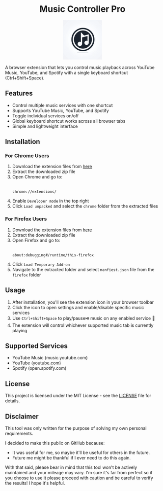    <h1 align="center">Music Controller Pro</h1>

<p align="center">
  <img src="icon.png" width="128" height="128" alt="Music Controller Pro Icon">
</p>

A browser extension that lets you control music playback across YouTube Music, YouTube, and Spotify with a single keyboard shortcut (Ctrl+Shift+Space).

## Features

- Control multiple music services with one shortcut
- Supports YouTube Music, YouTube, and Spotify
- Toggle individual services on/off
- Global keyboard shortcut works across all browser tabs
- Simple and lightweight interface

## Installation

### For Chrome Users
1. Download the extension files from [here](https://github.com/Underemployed/music-controller-extension/archive/refs/heads/main.zip)
2. Extract the downloaded zip file
3. Open Chrome and go to:
   <br>
   <br>
   ```
   chrome://extensions/
   ```
4. Enable `Developer mode` in the top right
5. Click `Load unpacked` and select the `chrome` folder from the extracted files

### For Firefox Users
1. Download the extension files from [here](https://github.com/Underemployed/music-controller-extension/archive/refs/heads/main.zip)
2. Extract the downloaded zip file
3. Open Firefox and go to:
   <br>
   <br>
   ```
   about:debugging#/runtime/this-firefox
   ```
4. Click `Load Temporary Add-on`
5. Navigate to the extracted folder and select `manfiest.json` file from the `firefox` folder

## Usage

1. After installation, you'll see the extension icon in your browser toolbar
2. Click the icon to open settings and enable/disable specific music services
3. Use `Ctrl+Shift+Space` to play/pause⏯️ music on any enabled service 🎵
4. The extension will control whichever supported music tab is currently playing

## Supported Services

- YouTube Music (music.youtube.com)
- YouTube (youtube.com)
- Spotify (open.spotify.com)


## License

This project is licensed under the MIT License - see the [LICENSE](https://github.com/Underemployed/music-controller-extension/blob/main/LICENSE) file for details.


## Disclaimer

This tool was only written for the purpose of solving my own personal requirements.

I decided to make this public on GitHub because:

- It was useful for me, so maybe it'll be useful for others in the future.
- Future me might be thankful if I ever need to do this again.

With that said, please bear in mind that this tool won't be actively maintained and your mileage may vary. I'm sure it's far from perfect so if you choose to use it please proceed with caution and be careful to verify the results! I hope it's helpful.
